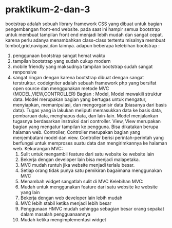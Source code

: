 # praktikum-2-dan-3
bootstrap  adalah sebuah library framework CSS yang dibuat untuk bagian pengembangan front-end website. pada saat ini hampir semua bootstrap untuk membuat tampilan front end menjadi lebih mudah dan sangat cepat. karena perlu adanya menambahkan class-class tertentu misalnya membuat tombol,grid,navigasi,dan lainnya.
adapun beberapa kelebihan bootstrap :
1. penggunaan bootstrap sangat hemat waktu
2. tampilan bootstrap yang sudah cukup modern
3. mobile friendly yang maksudnya tampilan bootstrap sudah sangat renponsive
4. sangat ringan dengan karena bootstrap dibuat dengan sangat terstruktur.
codeigniter adalah sebuah framework php yang bersifat open source dan menggunakan metode MVC (MODEL,VIEW,CONTROLLER)
Bagian :
    Model, Model mewakili struktur data. Model merupakan bagian yang bertugas untuk mengatur, menyiapkan, memanipulasi, dan mengorganisir data (biasanya dari basis data). Tugas yang ia lakukan meliputi memasukkan data ke basis data, pembaruan data, menghapus data, dan lain-lain. Model menjalankan tugasnya berdasarkan instruksi dari controller.
    View, View merupakan bagian yang mengatur tampilan ke pengguna. Bisa dikatakan berupa halaman web.
    Controller, Controller merupakan bagian yang menjembatani model dan view. Controller berisi perintah-perintah yang berfungsi untuk memproses suatu data dan mengirimkannya ke halaman web.
Kekurangan MVC:
   1. Sulit untuk mengambil feature dari satu website ke website lain
    2. Bekerja dengan developer lain bisa menjadi malapetaka.
    3. MVC mudah runtuh jika website menjadi terlalu besar.
    4. Setiap orang tidak punya satu pemikiran bagaimana menggunakan MVC
    5. Menambah widget sangatlah sulit di MVC
Kelebihan MVC:
    1. Mudah untuk menggunakan feature dari satu website ke website yang lain
    2. Bekerja dengan web developer lain lebih mudah
    3. MVC lebih stabil ketika menjadi lebih besar
    4. Penggunaan HMVC mudah sehingga sebagian besar orang sepakat dalam masalah pengguanaannya
    5. Mudah ketika mengimplementasi widget




